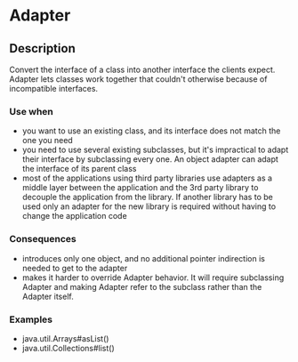 # Adapter

## Description

Convert the interface of a class into another interface the clients expect. 
Adapter lets classes work together that couldn't otherwise because of incompatible interfaces.

### Use when

* you want to use an existing class, and its interface does not match the one you need
* you need to use several existing subclasses, but it's impractical to adapt their interface by subclassing every one. 
  An object adapter can adapt the interface of its parent class
* most of the applications using third party libraries use adapters as a middle layer between the application 
  and the 3rd party library to decouple the application from the library. 
  If another library has to be used only an adapter for the new library is required without having to change the application code

### Consequences

* introduces only one object, and no additional pointer indirection is needed to get to the adapter
* makes it harder to override Adapter behavior. 
  It will require subclassing Adapter and making Adapter refer to the subclass rather than the Adapter itself.

### Examples 

* java.util.Arrays#asList()
* java.util.Collections#list()